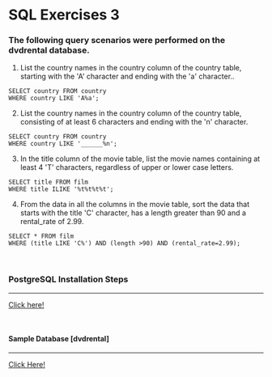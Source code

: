 # SQL Exercises 3
### The following query scenarios were performed on the dvdrental database.

1) List the country names in the country column of the country table, starting with the 'A' character and ending with the 'a' character..
```
SELECT country FROM country
WHERE country LIKE 'A%a';
```

2) List the country names in the country column of the country table, consisting of at least 6 characters and ending with the 'n' character.

```
SELECT country FROM country
WHERE country LIKE '______%n';
```

3) In the title column of the movie table, list the movie names containing at least 4 'T' characters, regardless of upper or lower case letters.

```
SELECT title FROM film
WHERE title ILIKE '%t%t%t%t';
```

4) From the data in all the columns in the movie table, sort the data that starts with the title 'C' character, has a length greater than 90 and a rental_rate of 2.99.

```
SELECT * FROM film
WHERE (title LIKE 'C%') AND (length >90) AND (rental_rate=2.99);
```

<br>

### PostgreSQL Installation Steps
----
[Click here!](https://www.postgresql.org/download/)

<br>

#### Sample Database [dvdrental]
------
[Click Here!](https://www.postgresqltutorial.com/wp-content/uploads/2019/05/dvdrental.zip)